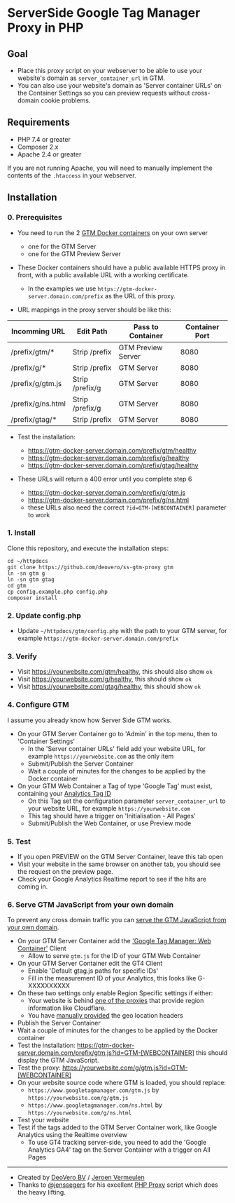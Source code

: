 # ServerSide Google Tag Manager Proxy in PHP

## Goal 

- Place this proxy script on your webserver to be able to use your website's domain as `server_container_url` in GTM.
- You can also use your website's domain as 'Server container URLs' on the Container Settings so you can preview requests without cross-domain cookie problems.

## Requirements

- PHP 7.4 or greater
- Composer 2.x
- Apache 2.4 or greater

If you are not running Apache, you will need to manually implement the contents of the `.htaccess` in your webserver.

## Installation

### 0. Prerequisites
- You need to run the 2 [GTM Docker containers](https://developers.google.com/tag-platform/tag-manager/server-side/manual-setup-guide) on your own server
  - one for the GTM Server 
  - one for the GTM Preview Server
- These Docker containers should have a public available HTTPS proxy in front, with a public available URL with a working certificate. 
  - In the examples we use `https://gtm-docker-server.domain.com/prefix` as the URL of this proxy.

- URL mappings in the proxy server should be like this:

| Incomming URL     | Edit Path       | Pass to Container  | Container Port |
|-------------------|-----------------|--------------------|----------------|
| /prefix/gtm/*     | Strip /prefix   | GTM Preview Server | 8080           |
| /prefix/g/*       | Strip /prefix   | GTM Server         | 8080           |
| /prefix/g/gtm.js  | Strip /prefix/g | GTM Server         | 8080           |
| /prefix/g/ns.html | Strip /prefix/g | GTM Server         | 8080           |
| /prefix/gtag/*    | Strip /prefix   | GTM Server         | 8080           |

- Test the installation:
  - https://gtm-docker-server.domain.com/prefix/gtm/healthy
  - https://gtm-docker-server.domain.com/prefix/g/healthy
  - https://gtm-docker-server.domain.com/prefix/gtag/healthy

- These URLs will return a 400 error until you complete step 6
  - https://gtm-docker-server.domain.com/prefix/g/gtm.js
  - https://gtm-docker-server.domain.com/prefix/g/ns.html
  - these URLs also need the correct `?id=GTM-[WEBCONTAINER]` parameter to work

### 1. Install
Clone this repository, and execute the installation steps:
```
cd ~/httpdocs
git clone https://github.com/deovero/ss-gtm-proxy gtm
ln -sn gtm g
ln -sn gtm gtag
cd gtm
cp config.example.php config.php
composer install
```

### 2. Update config.php
- Update `~/httpdocs/gtm/config.php` with the path to your GTM server, for example `https://gtm-docker-server.domain.com/prefix`

### 3. Verify

- Visit https://yourwebsite.com/gtm/healthy, this should also show `ok`
- Visit https://yourwebsite.com/g/healthy, this should show `ok`
- Visit https://yourwebsite.com/gtag/healthy, this should show `ok`

### 4. Configure GTM
I assume you already know how Server Side GTM works.
- On your GTM Server Container go to 'Admin' in the top menu, then to 'Container Settings'
  - In the 'Server container URLs' field add your website URL, for example `https://yourwebsite.com` as the only item
  - Submit/Publish the Server Container
  - Wait a couple of minutes for the changes to be applied by the Docker container
- On your GTM Web Container a Tag of type 'Google Tag' must exist, containing your [Analytics Tag ID](https://support.google.com/tagmanager/answer/12002338#find-tag-id)
  - On this Tag set the configuration parameter `server_container_url` to your website URL, for example `https://yourwebsite.com`
  - This tag should have a trigger on 'Initialisation - All Pages'
  - Submit/Publish the Web Container, or use Preview mode

### 5. Test
- If you open PREVIEW on the GTM Server Container, leave this tab open
- Visit your website in the same browser on another tab, you should see the request on the preview page.
- Check your Google Analytics Realtime report to see if the hits are coming in.

### 6. Serve GTM JavaScript from your own domain
To prevent any cross domain traffic you can [serve the GTM JavaScript from your own domain](https://developers.google.com/tag-platform/tag-manager/server-side/dependency-serving?tag=gtm). 

- On your GTM Server Container add the ['Google Tag Manager: Web Container'](https://developers.google.com/tag-platform/tag-manager/server-side/dependency-serving?tag=gtm) Client
  - Allow to serve `gtm.js` for the ID of your GTM Web Container
- On your GTM Server Container edit the GT4 Client
  - Enable 'Default gtag.js paths for specific IDs'
  - Fill in the measurement ID of your Analytics, this looks like G-XXXXXXXXXX
- On these two settings only enable Region Specific settings if either:
  - Your website is behind [one of the proxies](https://developers.google.com/tag-platform/tag-manager/server-side/enable-region-specific-settings#step_1_set_up_the_request_header_)
    that provide region information like Cloudflare.
  - You have [manually provided](https://developers.google.com/tag-platform/tag-manager/server-side/enable-region-specific-settings#custom-headers) the geo location headers  
- Publish the Server Container
- Wait a couple of minutes for the changes to be applied by the Docker container
- Test the installation: https://gtm-docker-server.domain.com/prefix/gtm.js?id=GTM-[WEBCONTAINER] this should display the GTM JavaScript.
- Test the proxy: https://yourwebsite.com/g/gtm.js?id=GTM-[WEBCONTAINER]
- On your website source code where GTM is loaded, you should replace:
  - `https://www.googletagmanager.com/gtm.js` by `https://yourwebsite.com/g/gtm.js`
  - `https://www.googletagmanager.com/ns.html` by `https://yourwebsite.com/g/ns.html`
- Test your website
- Test if the tags added to the GTM Server Container work, like Google Analytics using the Realtime overview
  - To use GT4 tracking server-side, you need to add the 'Google Analytics GA4' tag on the Server Container with a trigger on All Pages

------
- Created by [DeoVero BV](https://deovero.com) / [Jeroen Vermeulen](https://www.linkedin.com/in/jeroenvermeuleneu/)
- Thanks to [@jenssegers](https://www.linkedin.com/in/jenssegers/) for his excellent [PHP Proxy](https://github.com/jenssegers/php-proxy) script which does the heavy lifting.
